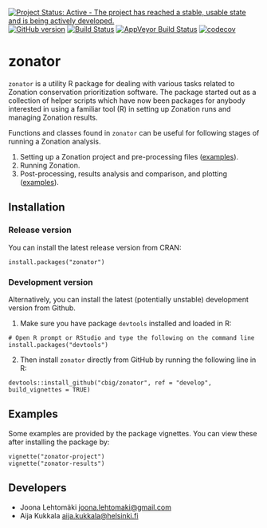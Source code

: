 [![Project Status: Active - The project has reached a stable, usable state and is being actively developed.](http://www.repostatus.org/badges/latest/active.svg)](http://www.repostatus.org/#active)
[![GitHub version](https://badge.fury.io/gh/cbig%2Fzonator.svg)](https://badge.fury.io/gh/cbig%2Fzonator)
[![Build Status](https://travis-ci.org/cbig/zonator.png)](https://travis-ci.org/cbig/zonator)
[![AppVeyor Build Status](https://ci.appveyor.com/api/projects/status/github/cbig/zonator?branch=master&svg=true)](https://ci.appveyor.com/project/cbig/zonator)
[![codecov](https://codecov.io/gh/cbig/zonator/branch/master/graph/badge.svg)](https://codecov.io/gh/cbig/zonator)

# zonator

`zonator` is a utility R package for dealing with various tasks related to
Zonation conservation prioritization software. The package started out as a collection
of helper scripts which have now been packages for anybody interested in using
a familiar tool (R) in setting up Zonation runs and managing Zonation results.

Functions and classes found in `zonator` can be useful for following stages
of running a Zonation analysis.

1. Setting up a Zonation project and pre-processing files ([examples](http://cbig.github.io/zonator/vignettes/zonator-project.html)).
1. Running Zonation.
1. Post-processing, results analysis and comparison, and plotting ([examples](http://cbig.github.io/zonator/vignettes/zonator-results.html)).

## Installation

### Release version

You can install the latest release version from CRAN:

```
install.packages("zonator")
```

### Development version

Alternatively, you can install the latest (potentially unstable) development version from Github.

1. Make sure you have package `devtools` installed and loaded in R:  

```
# Open R prompt or RStudio and type the following on the command line
install.packages("devtools")
```  

2. Then install `zonator` directly from GitHub by running the following line in R:  

```
devtools::install_github("cbig/zonator", ref = "develop", build_vignettes = TRUE)
```  

## Examples

Some examples are provided by the package vignettes. You can view these after installing the package by:

```
vignette("zonator-project")
vignette("zonator-results")
```

## Developers

* Joona Lehtomäki <joona.lehtomaki@gmail.com>
* Aija Kukkala <aija.kukkala@helsinki.fi>
